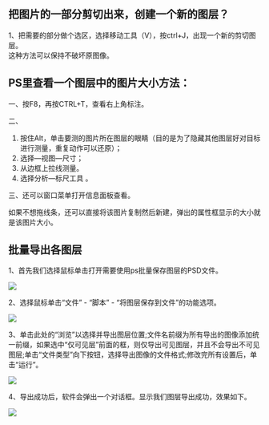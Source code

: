## 把图片的一部分剪切出来，创建一个新的图层？

1、把需要的部分做个选区，选择移动工具（V），按ctrl+J，出现一个新的剪切图层。  
这种方法可以保持不破坏原图像。



## PS里查看一个图层中的图片大小方法：  

一、按F8，再按CTRL+T，查看右上角标注。  

二、
1. 按住Alt，单击要测的图片所在图层的眼睛（目的是为了隐藏其他图层好对目标进行测量，重复动作可以还原）；  
2. 选择—视图—尺寸；  
3. 从边框上拉线测量。  
4. 选择分析—标尺工具 。  

三、还可以窗口菜单打开信息面板查看。  
  
如果不想拖线条，还可以直接将该图片复制然后新建，弹出的属性框显示的大小就是该图片大小。


## 批量导出各图层

1、首先我们选择鼠标单击打开需要使用ps批量保存图层的PSD文件。

[![](https://iknow-pic.cdn.bcebos.com/d0c8a786c9177f3e5587b5b57ecf3bc79e3d56d2?x-bce-process=image%2Fresize%2Cm_lfit%2Cw_600%2Ch_800%2Climit_1%2Fquality%2Cq_85%2Fformat%2Cf_auto)](https://iknow-pic.cdn.bcebos.com/d0c8a786c9177f3e5587b5b57ecf3bc79e3d56d2 "点击查看大图")

2、选择鼠标单击“文件” - “脚本” - “将图层保存到文件”的功能选项。

[![](https://iknow-pic.cdn.bcebos.com/fc1f4134970a304e09dde942dfc8a786c8175c8e?x-bce-process=image%2Fresize%2Cm_lfit%2Cw_600%2Ch_800%2Climit_1%2Fquality%2Cq_85%2Fformat%2Cf_auto)](https://iknow-pic.cdn.bcebos.com/fc1f4134970a304e09dde942dfc8a786c8175c8e "点击查看大图")

3、单击此处的“浏览”以选择并导出图层位置;文件名前缀为所有导出的图像添加统一前缀，如果选中“仅可见层”前面的框，则仅导出可见图层，并且不会导出不可见图层;单击“文件类型”向下按钮，选择导出图像的文件格式;修改完所有设置后，单击“运行”。

[![](https://iknow-pic.cdn.bcebos.com/bd3eb13533fa828b80abd45bf31f4134960a5af9?x-bce-process=image%2Fresize%2Cm_lfit%2Cw_600%2Ch_800%2Climit_1%2Fquality%2Cq_85%2Fformat%2Cf_auto)](https://iknow-pic.cdn.bcebos.com/bd3eb13533fa828b80abd45bf31f4134960a5af9 "点击查看大图")

4、导出成功后，软件会弹出一个对话框。显示我们图层导出成功，效果如下。

[![](https://iknow-pic.cdn.bcebos.com/0b7b02087bf40ad1f82c8e5b592c11dfa8ecceba?x-bce-process=image%2Fresize%2Cm_lfit%2Cw_600%2Ch_800%2Climit_1%2Fquality%2Cq_85%2Fformat%2Cf_auto)](https://iknow-pic.cdn.bcebos.com/0b7b02087bf40ad1f82c8e5b592c11dfa8ecceba "点击查看大图")